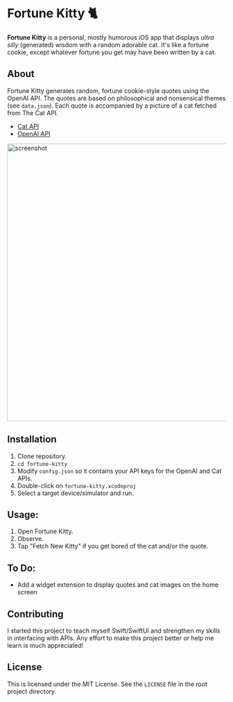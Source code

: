 # Fortune Kitty 🐈

**Fortune Kitty** is a personal, mostly humorous iOS app that displays *ultra silly* (generated) wisdom with a random adorable cat. It's like a fortune cookie, except whatever fortune you get may have been written by a cat. 

## About

Fortune Kitty generates random, fortune cookie-style quotes using the OpenAI API. The quotes are based on philosophical and nonsensical themes (see `data.json`). Each quote is accompanied by a picture of a cat fetched from The Cat API.

- [Cat API](https://thecatapi.com/)
- [OpenAI API](https://platform.openai.com/)

<img alt = "screenshot" src="https://i.imgur.com/uD7yBVj.png" height = "640"/>

## Installation

1. Clone repository.
2. `cd fortune-kitty`
3. Modify `config.json` so it contains your API keys for the OpenAI and Cat APIs.
3. Double-click on `fortune-kitty.xcodeproj`
4. Select a target device/simulator and run. 

## Usage: 

1. Open Fortune Kitty.
2. Observe.
3. Tap "Fetch New Kitty" if you get bored of the cat and/or the quote. 

## To Do: 

*  Add a widget extension to display quotes and cat images on the home screen

## Contributing

I started this project to teach myself Swift/SwiftUI and strengthen my skills in interfacing with APIs. Any effort to make this project better or help me learn is much appreciated!

## License

This is licensed under the MIT License. See the `LICENSE` file in the root project directory.
